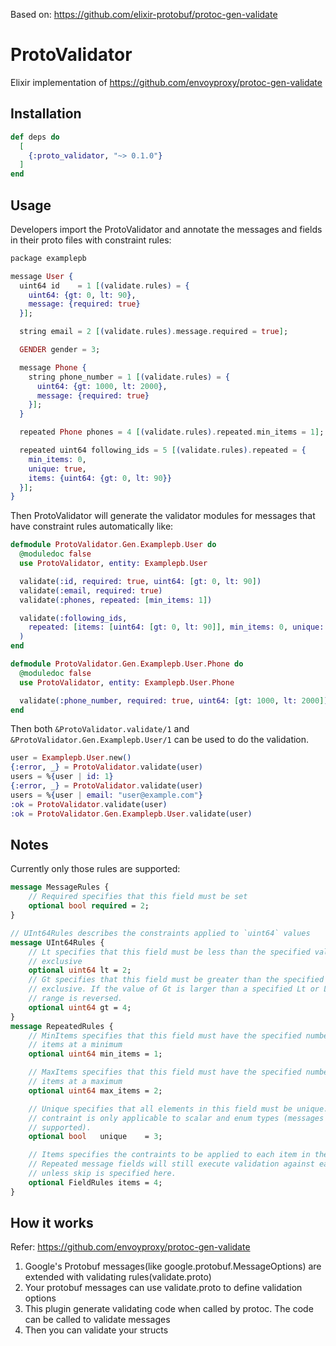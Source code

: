 Based on: https://github.com/elixir-protobuf/protoc-gen-validate


# ProtoValidator

Elixir implementation of https://github.com/envoyproxy/protoc-gen-validate

## Installation

```elixir
def deps do
  [
    {:proto_validator, "~> 0.1.0"}
  ]
end
```

## Usage

Developers import the ProtoValidator and annotate the messages and fields in their proto files with constraint rules:

```Elixir
package examplepb

message User {
  uint64 id    = 1 [(validate.rules) = {
    uint64: {gt: 0, lt: 90},
    message: {required: true}
  }];

  string email = 2 [(validate.rules).message.required = true];

  GENDER gender = 3;

  message Phone {
    string phone_number = 1 [(validate.rules) = {
      uint64: {gt: 1000, lt: 2000},
      message: {required: true}
    }];
  }

  repeated Phone phones = 4 [(validate.rules).repeated.min_items = 1];

  repeated uint64 following_ids = 5 [(validate.rules).repeated = {
    min_items: 0,
    unique: true,
    items: {uint64: {gt: 0, lt: 90}}
  }];
}
```

Then ProtoValidator will generate the validator modules for messages that have constraint rules automatically like:

```Elixir
defmodule ProtoValidator.Gen.Examplepb.User do
  @moduledoc false
  use ProtoValidator, entity: Examplepb.User

  validate(:id, required: true, uint64: [gt: 0, lt: 90])
  validate(:email, required: true)
  validate(:phones, repeated: [min_items: 1])

  validate(:following_ids,
    repeated: [items: [uint64: [gt: 0, lt: 90]], min_items: 0, unique: true]
  )
end

defmodule ProtoValidator.Gen.Examplepb.User.Phone do
  @moduledoc false
  use ProtoValidator, entity: Examplepb.User.Phone

  validate(:phone_number, required: true, uint64: [gt: 1000, lt: 2000])
end
```

Then both `&ProtoValidator.validate/1` and `&ProtoValidator.Gen.Examplepb.User/1` can be used to do the validation.

```Elixir
user = Examplepb.User.new()
{:error, _} = ProtoValidator.validate(user)
users = %{user | id: 1}
{:error, _} = ProtoValidator.validate(user)
users = %{user | email: "user@example.com"}
:ok = ProtoValidator.validate(user)
:ok = ProtoValidator.Gen.Examplepb.User.validate(user)
```

## Notes

Currently only those rules are supported:

```protobuf
message MessageRules {
    // Required specifies that this field must be set
    optional bool required = 2;
}

// UInt64Rules describes the constraints applied to `uint64` values
message UInt64Rules {
    // Lt specifies that this field must be less than the specified value,
    // exclusive
    optional uint64 lt = 2;
    // Gt specifies that this field must be greater than the specified value,
    // exclusive. If the value of Gt is larger than a specified Lt or Lte, the
    // range is reversed.
    optional uint64 gt = 4;
}
message RepeatedRules {
    // MinItems specifies that this field must have the specified number of
    // items at a minimum
    optional uint64 min_items = 1;

    // MaxItems specifies that this field must have the specified number of
    // items at a maximum
    optional uint64 max_items = 2;

    // Unique specifies that all elements in this field must be unique. This
    // contraint is only applicable to scalar and enum types (messages are not
    // supported).
    optional bool   unique    = 3;

    // Items specifies the contraints to be applied to each item in the field.
    // Repeated message fields will still execute validation against each item
    // unless skip is specified here.
    optional FieldRules items = 4;
}
```

## How it works

Refer: https://github.com/envoyproxy/protoc-gen-validate

1. Google's Protobuf messages(like google.protobuf.MessageOptions) are extended with
   validating rules(validate.proto)
2. Your protobuf messages can use validate.proto to define validation options
3. This plugin generate validating code when called by protoc. The code can be called
   to validate messages
4. Then you can validate your structs
